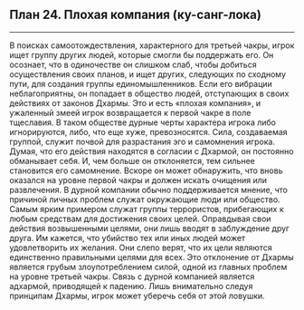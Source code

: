 ## План 24. Плохая компания (ку-санг-лока) 


---
В поисках самоотождествления, характерного для третьей чакры, игрок ищет группу других людей, которые смогли бы поддержать его. Он осознает, что в одиночестве он слишком слаб, чтобы добиться осуществления своих планов, и ищет других, следующих по сходному пути, для создания группы единомышленников. Если его вибрации неблагоприятны, он попадает в общество людей, отступающих в своих действиях от законов Дхармы. Это и есть «плохая компания», и ужаленный змеей игрок возвращается к первой чакре в поле тщеславия. В таком обществе дурные черты характера игрока либо игнорируются, либо, что еще хуже, превозносятся. Сила, создаваемая группой, служит почвой для разрастания эго и самомнения игрока. Думая, что его действия находятся в согласии с Дхармой, он постоянно обманывает себя. И, чем больше он отклоняется, тем сильнее становится его самомнение. Вскоре он может обнаружить, что вновь оказался на уровне первой чакры и должен искать очищения или развлечения. В дурной компании обычно поддерживается мнение, что причиной личных проблем служат окружающие люди или общество. Самым ярким примером служат группы террористов, прибегающих к любым средствам для достижения своих целей. Оправдывая свои действия возвышенными целями, они лишь вводят в заблуждение друг друга. Им кажется, что убийство тех или иных людей может удовлетворить их желания. Они слепо верят, что их цели являются единственно правильными целями для всех. Это отклонение от Дхармы является грубым злоупотреблением силой, одной из главных проблем на уровне третьей чакры. Связь с дурной компанией является адхармой, приводящей к падению. Лишь внимательно следуя принципам Дхармы, игрок может уберечь себя от этой ловушки.
